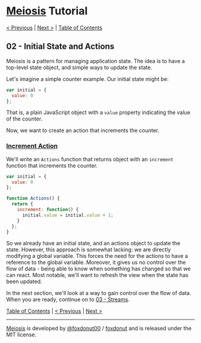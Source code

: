 # [Meiosis](https://meiosis.js.org) Tutorial

[< Previous](01-introduction.html) |
[Next >](03-streams.html) |
[Table of Contents](toc.html)

## 02 - Initial State and Actions

Meiosis is a pattern for managing application state. The idea is to have a top-level state
object, and simple ways to update the state.

Let's imagine a simple counter example. Our initial state might be:

```js
var initial = {
  value: 0
};
```

That is, a plain JavaScript object with a `value` property indicating the value of the counter.

Now, we want to create an action that increments the counter.

<a name="increment_action"></a>
### [Increment Action](#increment_action)

We'll write an `Actions` function that returns object with an `increment` function that
increments the counter.

```javascript
var initial = {
  value: 0
};

function Actions() {
  return {
    increment: function() {
      initial.value = initial.value + 1;
    }
  };
}
```

So we already have an initial state, and an actions object to update the state. However, this
approach is somewhat lacking: we are directly modifying a global variable. This forces the need
for the actions to have a reference to the global variable. Moreover, it gives us no control over
the flow of data - being able to know when something has changed so that we can react. Most
notable, we'll want to refresh the view when the state has been updated.

In the next section, we'll look at a way to gain control over the flow of data. When you are
ready, continue on to [03 - Streams](03-streams.html).

[Table of Contents](toc.html) |
[< Previous](01-introduction.html) |
[Next >](03-streams.html)

-----

[Meiosis](https://meiosis.js.org) is developed by [@foxdonut00](http://twitter.com/foxdonut00) / [foxdonut](https://github.com/foxdonut) and is released under the MIT license.
